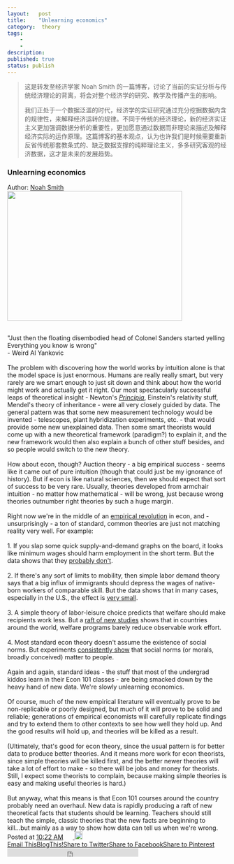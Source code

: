 ```yaml
---
layout:   post
title:    "Unlearning economics"
category:  theory
tags:     
    -  
    -   
description: 
published: true
status: publish
---
```

 
> 这是转发至经济学家 Noah Smith 的一篇博客，讨论了当前的实证分析与传统经济理论的背离，将会对整个经济学的研究、教学及传播产生的影响。
>
> 我们正处于一个数据泛滥的时代，经济学的实证研究通过充分挖掘数据内含的规律性，来解释经济运转的规律。不同于传统的经济理论，新的经济实证主义更加强调数据分析的重要性，更加愿意通过数据而非理论来描述及解释经济实际的运作原理。这篇博客的基本观点，认为也许我们是时候需要重新反省传统那套教条式的、缺乏数据支撑的纯粹理论主义，多多研究客观的经济数据，这才是未来的发展趋势。
 
<div class="post hentry" itemprop="blogPost" itemscope="itemscope" itemtype="http://schema.org/BlogPosting">
<meta content="http://3.bp.blogspot.com/-kbMixNWbU3Y/Vk86hdBbZiI/AAAAAAAAFQ8/DlLheDzGsaw/s400/telescope.jpg" itemprop="image_url">
<meta content="17232051" itemprop="blogId">
<meta content="1162181669241207508" itemprop="postId">
<a name="1162181669241207508"></a>
<h3 class="post-title entry-title" itemprop="name">
Unlearning economics
</h3>
<div class="post-header">
<div class="post-header-line-1"><span class="post-author vcard">
Author:
<span class="fn" itemprop="author" itemscope="itemscope" itemtype="http://schema.org/Person">
<meta content="https://www.blogger.com/profile/09093917601641588575" itemprop="url">
<a class="g-profile" href="https://www.blogger.com/profile/09093917601641588575" rel="author" title="author profile" data-gapiscan="true" data-onload="true" data-gapiattached="true" style="cursor: url(chrome-extension://ledmjlnkdlappilhaaihfhanlpdjjalm/rockhand.png), auto;">
<span itemprop="name">Noah Smith</span>
</a>
</span>
</span>
</div>
</div>
<div class="post-body entry-content" id="post-body-1162181669241207508" itemprop="description articleBody">
<div class="separator" style="clear: both; text-align: center;">
<a href="http://3.bp.blogspot.com/-kbMixNWbU3Y/Vk86hdBbZiI/AAAAAAAAFQ8/DlLheDzGsaw/s1600/telescope.jpg" imageanchor="1" style="clear: left; float: left; margin-bottom: 1em; margin-right: 1em; cursor: url(chrome-extension://ledmjlnkdlappilhaaihfhanlpdjjalm/rockhand.png), auto;"><img alt="" border="0" height="297" src="http://3.bp.blogspot.com/-kbMixNWbU3Y/Vk86hdBbZiI/AAAAAAAAFQ8/DlLheDzGsaw/s400/telescope.jpg" title="Look, Timmy, a representative agent! ...Wait, wait, no, that's a smudge on the lens." width="400"></a></div>
<div class="separator" style="clear: both; text-align: center;">
<br></div>
"Just then the floating disembodied head of Colonel Sanders started yelling<br>
<div>
Everything you know is wrong"</div>
<div>
- Weird Al Yankovic</div>
<div>
<br></div>
<div>
The problem with discovering how the world works by intuition alone is that the model space is just enormous. Humans are really really smart, but very rarely are we smart enough to just sit down and think about how the world might work and actually get it right. Our most spectacularly successful leaps of theoretical insight - Newton's <i><a href="https://en.wikipedia.org/wiki/Philosophi%C3%A6_Naturalis_Principia_Mathematica" style="cursor: url(chrome-extension://ledmjlnkdlappilhaaihfhanlpdjjalm/rockhand.png), auto;">Principia</a></i>, Einstein's relativity stuff, Mendel's theory of inheritance - were all very closely guided by data. The general pattern was that some new measurement technology would be invented - telescopes, plant hybridization experiments, etc. - that would provide some new unexplained data. Then some smart theorists would come up with a new theoretical framework (paradigm?) to explain it, and the new framework would then also explain a bunch of other stuff besides, and so people would switch to the new theory.</div>
<div>
<br></div>
<div>
How about econ, though? Auction theory - a big empirical success - seems like it came out of pure intuition (though that could just be my ignorance of history). But if econ is like natural sciences, then we should expect that sort of success to be very rare. Usually, theories developed from armchair intuition - no matter how mathematical - will be wrong, just because wrong theories outnumber right theories by such a huge margin.</div>
<div>
<br></div>
<div>
Right now we're in the middle of an <a href="http://noahpinionblog.blogspot.com/2015/09/theory-vs-data-in-economics.html" style="cursor: url(chrome-extension://ledmjlnkdlappilhaaihfhanlpdjjalm/rockhand.png), auto;">empirical revolution</a> in econ, and - unsurprisingly - a ton of standard, common theories are just not matching reality very well. For example:</div>
<div>
<br></div>
<div>
1. If you slap some quick supply-and-demand graphs on the board, it looks like minimum wages should harm employment in the short term. But the data shows that they <a href="http://www.cepr.net/documents/publications/min-wage-2013-02.pdf" style="cursor: url(chrome-extension://ledmjlnkdlappilhaaihfhanlpdjjalm/rockhand.png), auto;">probably don't</a>.&nbsp;</div>
<div>
<br></div>
<div>
2. If there's any sort of limits to mobility, then simple labor demand theory says that a big influx of immigrants should depress the wages of native-born workers of comparable skill. But the data shows that in many cases, especially in the U.S., the effect is <a href="http://www.nber.org/papers/w11547">very small</a>.&nbsp;</div>
<div>
<br></div>
<div>
3. A simple theory of labor-leisure choice predicts that welfare should make recipients work less. But a <a href="http://economics.mit.edu/files/10849">raft of new studies</a> shows that in countries around the world, welfare programs barely reduce observable work effort.</div>
<div>
<br></div>
<div>
4. Most standard econ theory doesn't assume the existence of social norms. But experiments <a href="http://www.dklevine.com/archive/refs4506439000000000501.pdf">consistently show</a> that social norms (or morals, broadly conceived) matter to people.&nbsp;</div>
<div>
<br></div>
<div>
Again and again, standard ideas - the stuff that most of the undergrad kiddos learn in their Econ 101 classes - are being smacked down by the heavy hand of new data. We're slowly unlearning economics.<br>
<br>
Of course, much of the new empirical literature will eventually prove to be non-replicable or poorly designed, but much of it will prove to be solid and reliable; generations of empirical economists will carefully replicate findings and try to extend them to other contexts to see how well they hold up. And the good results will hold up, and theories will be killed as a result.</div>
<div>
<br></div>
<div>
(Ultimately, that's good for econ theory, since the usual pattern is for better data to produce better theories. And it means more work for econ theorists, since simple theories will be killed first, and the better newer theories will take a lot of effort to make - so there will be jobs and money for theorists. Still, I expect some theorists to complain, because making simple theories is easy and making useful theories is hard.)</div>
<div>
<br></div>
<div>
But anyway, what this means is that Econ 101 courses around the country probably need an overhaul. New data is rapidly producing a raft of new theoretical facts that students should be learning. Teachers should still teach the simple, classic theories that the new facts are beginning to kill...but mainly as a way to show how data can tell us when we're wrong.</div>
<div style="clear: both;"></div>
</div>
<div class="post-footer">
<div class="post-footer-line post-footer-line-1"><span class="post-timestamp">
Posted at
<meta content="http://noahpinionblog.blogspot.com/2015/11/unlearning-economics.html" itemprop="url">
<a class="timestamp-link" href="http://noahpinionblog.blogspot.com/2015/11/unlearning-economics.html" rel="bookmark" title="permanent link"><abbr class="published" itemprop="datePublished" title="2015-11-20T10:22:00-05:00">10:22 AM</abbr></a>
</span>
<span class="post-comment-link">
</span>
<span class="post-icons">
<span class="item-action">
<a href="https://www.blogger.com/email-post.g?blogID=17232051&amp;postID=1162181669241207508" title="Email Post">
<img alt="" class="icon-action" height="13" src="//img1.blogblog.com/img/icon18_email.gif" width="18">
</a>
</span>
<span class="item-control blog-admin pid-1645773084">
<a href="https://www.blogger.com/post-edit.g?blogID=17232051&amp;postID=1162181669241207508&amp;from=pencil" title="Edit Post">
<img alt="" class="icon-action" height="18" src="//img2.blogblog.com/img/icon18_edit_allbkg.gif" width="18">
</a>
</span>
</span>
<div class="post-share-buttons goog-inline-block">
<a class="goog-inline-block share-button sb-email" href="https://www.blogger.com/share-post.g?blogID=17232051&amp;postID=1162181669241207508&amp;target=email" target="_blank" title="Email This"><span class="share-button-link-text">Email This</span></a><a class="goog-inline-block share-button sb-blog" href="https://www.blogger.com/share-post.g?blogID=17232051&amp;postID=1162181669241207508&amp;target=blog" onclick="window.open(this.href, &quot;_blank&quot;, &quot;height=270,width=475&quot;); return false;" target="_blank" title="BlogThis!"><span class="share-button-link-text">BlogThis!</span></a><a class="goog-inline-block share-button sb-twitter" href="https://www.blogger.com/share-post.g?blogID=17232051&amp;postID=1162181669241207508&amp;target=twitter" target="_blank" title="Share to Twitter"><span class="share-button-link-text">Share to Twitter</span></a><a class="goog-inline-block share-button sb-facebook" href="https://www.blogger.com/share-post.g?blogID=17232051&amp;postID=1162181669241207508&amp;target=facebook" onclick="window.open(this.href, &quot;_blank&quot;, &quot;height=430,width=640&quot;); return false;" target="_blank" title="Share to Facebook"><span class="share-button-link-text">Share to Facebook</span></a><a class="goog-inline-block share-button sb-pinterest" href="https://www.blogger.com/share-post.g?blogID=17232051&amp;postID=1162181669241207508&amp;target=pinterest" target="_blank" title="Share to Pinterest"><span class="share-button-link-text">Share to Pinterest</span></a><div class="goog-inline-block google-plus-share-container"><div id="___plusone_0" style="text-indent: 0px; margin: 0px; padding: 0px; border-style: none; float: none; line-height: normal; font-size: 1px; vertical-align: baseline; display: inline-block; width: 300px; height: 20px; background: transparent;"><iframe frameborder="0" hspace="0" marginheight="0" marginwidth="0" scrolling="no" style="position: static; top: 0px; width: 300px; margin: 0px; border-style: none; left: 0px; height: 20px;" tabindex="0" vspace="0" width="100%" id="I0_1448093030676" name="I0_1448093030676" src="https://apis.google.com/u/0/se/0/_/+1/fastbutton?usegapi=1&amp;source=blogger%3Ablog%3Aplusone&amp;size=medium&amp;width=300&amp;annotation=inline&amp;hl=en&amp;origin=http%3A%2F%2Fnoahpinionblog.blogspot.com&amp;url=http%3A%2F%2Fnoahpinionblog.blogspot.com%2F2015%2F11%2Funlearning-economics.html&amp;gsrc=3p&amp;ic=1&amp;jsh=m%3B%2F_%2Fscs%2Fapps-static%2F_%2Fjs%2Fk%3Doz.gapi.zh_CN.JEvlgJOMZ1w.O%2Fm%3D__features__%2Fam%3DAQ%2Frt%3Dj%2Fd%3D1%2Ft%3Dzcms%2Frs%3DAGLTcCMvGvLdpGcDOIZ3a-6YcX3olSjYiw#_methods=onPlusOne%2C_ready%2C_close%2C_open%2C_resizeMe%2C_renderstart%2Concircled%2Cdrefresh%2Cerefresh&amp;id=I0_1448093030676&amp;parent=http%3A%2F%2Fnoahpinionblog.blogspot.com&amp;pfname=&amp;rpctoken=34807793" title="+1" data-gapiattached="true"></iframe></div></div>
</div>
<span class="post-backlinks post-comment-link">
</span>
</div>
<div class="post-footer-line post-footer-line-2"><span class="post-labels">
</span>
</div>
<div class="post-footer-line post-footer-line-3"></div>
</div>
</div>
 
 
 
 
